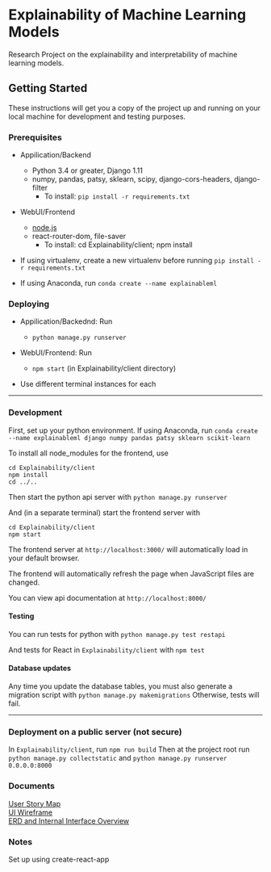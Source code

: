 # Explainability of Machine Learning Models

Research Project on the explainability and interpretability of machine learning models.

## Getting Started

These instructions will get you a copy of the project up and running on your local machine for development and testing purposes. 

### Prerequisites

* Appilication/Backend
  - Python 3.4 or greater,  Django 1.11
  - numpy, pandas, patsy, sklearn, scipy, django-cors-headers, django-filter
    + To install: `pip install -r requirements.txt`

* WebUI/Frontend
  - <a href="https://nodejs.org/en/download/">node.js</a>
  - react-router-dom, file-saver
      + To install: cd Explainability/client; npm install 

* If using virtualenv, create a new virtualenv before running `pip install -r requirements.txt`   
* If using Anaconda, run `conda create --name explainableml`


### Deploying

* Appilication/Backednd: Run 

  - `python manage.py runserver`

* WebUI/Frontend: Run 

  - `npm start` (in Explainability/client directory)

* Use different terminal instances for each

***

### Development

First, set up your python environment. If using Anaconda, run
`conda create --name explainableml django numpy pandas patsy sklearn scikit-learn`

To install all node_modules for the frontend, use
```
cd Explainability/client
npm install
cd ../..
```

Then start the python api server with `python manage.py runserver`

And (in a separate terminal) start the frontend server with
```
cd Explainability/client
npm start
```

The frontend server at `http://localhost:3000/` will automatically load in your default browser.

The frontend will automatically refresh the page when JavaScript files are changed.

You can view api documentation at `http://localhost:8000/`

#### Testing

You can run tests for python with 
`python manage.py test restapi`

And tests for React in `Explainability/client` with
`npm test`

#### Database updates

Any time you update the database tables, you must also generate a migration script with `python manage.py makemigrations` Otherwise, tests will fail.

***

### Deployment on a public server (not secure)
In `Explainability/client`, run
`npm run build`
Then at the project root run
`python manage.py collectstatic` and `python manage.py runserver 0.0.0.0:8000`

### Documents

<a href="https://drive.google.com/open?id=1mvqfzQ_mZhfX1jMKooT67kJvRwBtw27upqGH7I-9D44"> User Story Map </a> <br>
<a href="https://drive.google.com/open?id=1-lky_fUsFvXq8yCx_ntPu27eIgZT6C3BqkOzpVsHK7s"> UI Wireframe </a> <br>
<a href="https://drive.google.com/open?id=1IAgED8UqGe9xtYx7QaCvNz9XhzNlivJJkf72wv6CMRA4"> ERD and Internal Interface Overview</a><br>

### Notes

Set up using create-react-app
